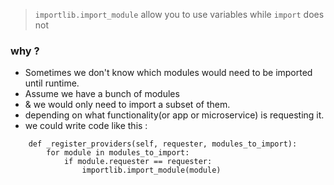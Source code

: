 > `importlib.import_module` allow you to use variables while `import` does not  

### why ?  

* Sometimes we don't know which modules would need to be imported until runtime.
* Assume we have a bunch of modules
* & we would only need to import a subset of them.
* depending on what functionality(or app or microservice) is requesting it.
* we could write code like this :  

```
    def _register_providers(self, requester, modules_to_import):
        for module in modules_to_import:
            if module.requester == requester:
                importlib.import_module(module)
```
